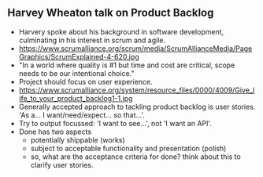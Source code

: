 ## Harvey Wheaton talk on Product Backlog

* Harvery spoke about his background in software development, culminating in his interest in scrum and agile.
* https://www.scrumalliance.org/scrum/media/ScrumAllianceMedia/PageGraphics/ScrumExplained-4-620.jpg
* "In a world where quality is #1 but time and cost are critical, scope needs to be our intentional choice."
* Project should focus on user experience.
* https://www.scrumalliance.org/system/resource_files/0000/4009/Give_life_to_your_product_backlog1-1.jpg
* Generally accepted approach to tackling product backlog is user stories. 'As a... I want/need/expect... so that...'.
* Try to output focussed: 'I want to see...', not 'I want an API'.
* Done has two aspects
    - potentially shippable (works)
    - subject to acceptable functionality and presentation (polish)
    - so, what are the acceptance criteria for done? think about this to clarify user stories.